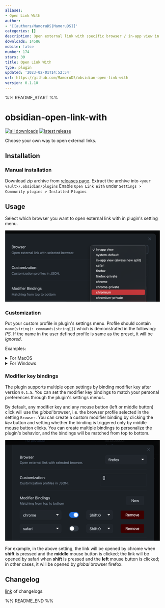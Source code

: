 ```yaml
---
aliases:
- Open Link With
author:
- '[[authors/MamoruDS|MamoruDS]]'
categories: []
description: Open external link with specific browser / in-app view in Obsidian
downloads: 14586
mobile: false
number: 174
stars: 39
title: Open Link With
type: plugin
updated: '2023-02-01T14:52:54'
url: https://github.com/MamoruDS/obsidian-open-link-with
version: 0.1.10
---
```


%% README_START %%

# obsidian-open-link-with

[![all downloads](https://img.shields.io/github/downloads/mamoruds/obsidian-open-link-with/total?style=flat-square)](https://github.com/MamoruDS/obsidian-open-link-with)
[![latest release](https://img.shields.io/github/v/release/mamoruds/obsidian-open-link-with?style=flat-square)](https://github.com/MamoruDS/obsidian-open-link-with/releases/latest)

Choose your own way to open external links.

## Installation

### Manual installation

Download zip archive from [releases page](https://github.com/MamoruDS/obsidian-open-link-with/releases). Extract the archive into `<your vault>/.obsidian/plugins`
Enable `Open Link With` under `Settings > Community plugins > Installed Plugins`

## Usage

Select which browser you want to open external link with in plugin's setting menu.

<p align="center">
<img src="https://github.com/MamoruDS/obsidian-open-link-with/raw/main/assets/screenshot_00.png" style="width: 650px; max-width: 100%;">
</p>

### Customization

Put your custom profile in plugin's settings menu. Profile should contain `name(string): commands(string[])` which is demonstrated in the following:
_PS._ If the name in the user defined profile is same as the preset, it will be _ignored_.

Examples:

<details><summary>For MacOS</summary>

```json
{
    "waterfox": [
        "/Applications/Waterfox.app/Contents/MacOS/waterfox"
    ],
    "waterfox-private": [
        "/Applications/Waterfox.app/Contents/MacOS/waterfox",
        "--private-window"
    ]
}
```

</details>

<details><summary>For Windows</summary>

```json
{
    "opera": [
        "c:/Users/mamoru/AppData/Local/Programs/Opera/launcher.exe"
    ],
    "opera-private": [
        "c:/Users/mamoru/AppData/Local/Programs/Opera/launcher.exe",
        "--private"
    ]
}
```

</details>

### Modifier key bindings

The plugin supports multiple open settings by binding modifier key after version `0.1.5`. You can set the modifier key bindings to match your personal preferences through the plugin's settings menus.

By default, any modifier key and any mouse button (left or middle button) click will use the _global_ browser, i.e. the browser profile selected in the setting `Browser`. You can create a custom modifier binding by clicking the `New` button and setting whether the binding is triggered only by middle mouse button clicks. You can create multiple bindings to personalize the plugin's behavior, and the bindings will be matched from top to bottom.

<p align="center">
<img src="https://github.com/MamoruDS/obsidian-open-link-with/raw/main/assets/screenshot_01.png" style="width: 650px; max-width: 100%;">
</p>

For example, in the above setting, the link will be opened by chrome when **shift** is pressed and the **middle** mouse button is clicked; the link will be opened by safari when **shift** is pressed and the **left** mouse button is clicked; in other cases, it will be opened by _global_ browser firefox.

## Changelog

[link](./CHANGELOG.md) of changelogs.


%% README_END %%